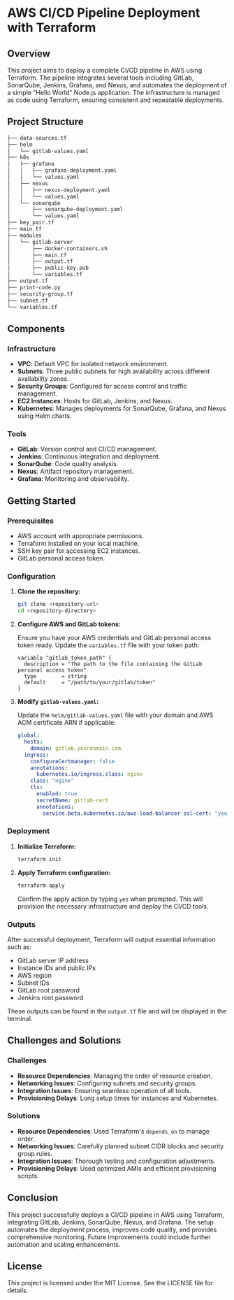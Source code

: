 # AWS CI/CD Pipeline Deployment with Terraform

## Overview

This project aims to deploy a complete CI/CD pipeline in AWS using Terraform. The pipeline integrates several tools including GitLab, SonarQube, Jenkins, Grafana, and Nexus, and automates the deployment of a simple "Hello World" Node.js application. The infrastructure is managed as code using Terraform, ensuring consistent and repeatable deployments.

## Project Structure

```bash
├── data-sources.tf
├── helm
│   └── gitlab-values.yaml
├── k8s
│   ├── grafana
│   │   ├── grafana-deployment.yaml
│   │   └── values.yaml
│   ├── nexus
│   │   ├── nexus-deployment.yaml
│   │   └── values.yaml
│   └── sonarqube
│       ├── sonarqube-deployment.yaml
│       └── values.yaml
├── key_pair.tf
├── main.tf
├── modules
│   └── gitlab-server
│       ├── docker-containers.sh
│       ├── main.tf
│       ├── output.tf
│       ├── public-key.pub
│       └── variables.tf
├── output.tf
├── print-code.py
├── security-group.tf
├── subnet.tf
└── variables.tf
```

## Components

### Infrastructure

- **VPC**: Default VPC for isolated network environment.
- **Subnets**: Three public subnets for high availability across different availability zones.
- **Security Groups**: Configured for access control and traffic management.
- **EC2 Instances**: Hosts for GitLab, Jenkins, and Nexus.
- **Kubernetes**: Manages deployments for SonarQube, Grafana, and Nexus using Helm charts.

### Tools

- **GitLab**: Version control and CI/CD management.
- **Jenkins**: Continuous integration and deployment.
- **SonarQube**: Code quality analysis.
- **Nexus**: Artifact repository management.
- **Grafana**: Monitoring and observability.

## Getting Started

### Prerequisites

- AWS account with appropriate permissions.
- Terraform installed on your local machine.
- SSH key pair for accessing EC2 instances.
- GitLab personal access token.

### Configuration

1. **Clone the repository:**

   ```bash
   git clone <repository-url>
   cd <repository-directory>
   ```

2. **Configure AWS and GitLab tokens:**

   Ensure you have your AWS credentials and GitLab personal access token ready. Update the `variables.tf` file with your token path:

   ```hcl
   variable "gitlab_token_path" {
     description = "The path to the file containing the GitLab personal access token"
     type        = string
     default     = "/path/to/your/gitlab/token"
   }
   ```

3. **Modify `gitlab-values.yaml`:**

   Update the `helm/gitlab-values.yaml` file with your domain and AWS ACM certificate ARN if applicable:

   ```yaml
   global:
     hosts:
       domain: gitlab.yourdomain.com
     ingress:
       configureCertmanager: false
       annotations:
         kubernetes.io/ingress.class: nginx
       class: "nginx"
       tls:
         enabled: true
         secretName: gitlab-cert
         annotations:
           service.beta.kubernetes.io/aws-load-balancer-ssl-cert: "your-acm-certificate-arn"
   ```

### Deployment

1. **Initialize Terraform:**

   ```bash
   terraform init
   ```

2. **Apply Terraform configuration:**

   ```bash
   terraform apply
   ```

   Confirm the apply action by typing `yes` when prompted. This will provision the necessary infrastructure and deploy the CI/CD tools.

### Outputs

After successful deployment, Terraform will output essential information such as:

- GitLab server IP address
- Instance IDs and public IPs
- AWS region
- Subnet IDs
- GitLab root password
- Jenkins root password

These outputs can be found in the `output.tf` file and will be displayed in the terminal.

## Challenges and Solutions

### Challenges

- **Resource Dependencies**: Managing the order of resource creation.
- **Networking Issues**: Configuring subnets and security groups.
- **Integration Issues**: Ensuring seamless operation of all tools.
- **Provisioning Delays**: Long setup times for instances and Kubernetes.

### Solutions

- **Resource Dependencies**: Used Terraform's `depends_on` to manage order.
- **Networking Issues**: Carefully planned subnet CIDR blocks and security group rules.
- **Integration Issues**: Thorough testing and configuration adjustments.
- **Provisioning Delays**: Used optimized AMIs and efficient provisioning scripts.

## Conclusion

This project successfully deploys a CI/CD pipeline in AWS using Terraform, integrating GitLab, Jenkins, SonarQube, Nexus, and Grafana. The setup automates the deployment process, improves code quality, and provides comprehensive monitoring. Future improvements could include further automation and scaling enhancements.

## License

This project is licensed under the MIT License. See the LICENSE file for details.
